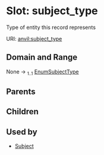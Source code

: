 
# Slot: subject_type

Type of entity this record represents

URI: [anvil:subject_type](https://anvilproject.org/acr-harmonized-data-model/subject_type)


## Domain and Range

None &#8594;  <sub>1..1</sub> [EnumSubjectType](EnumSubjectType.md)

## Parents


## Children


## Used by

 * [Subject](Subject.md)
